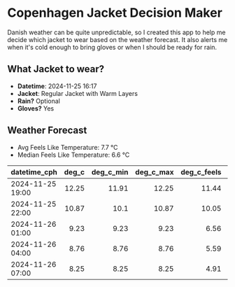 
# Copenhagen Jacket Decision Maker

Danish weather can be quite unpredictable, so I created this app to help me decide which jacket to wear based on the weather forecast. 
It also alerts me when it's cold enough to bring gloves or when I should be ready for rain.

## What Jacket to wear?

- **Datetime**: 2024-11-25 16:17
- **Jacket**: Regular Jacket with Warm Layers
- **Rain?** Optional
- **Gloves?** Yes

## Weather Forecast
- Avg Feels Like Temperature: 7.7 °C
- Median Feels Like Temperature: 6.6 °C

| datetime_cph     |   deg_c |   deg_c_min |   deg_c_max |   deg_c_feels | weather   | wind   | rain   |
|:-----------------|--------:|------------:|------------:|--------------:|:----------|:-------|:-------|
| 2024-11-25 19:00 |   12.25 |       11.91 |       12.25 |         11.44 | Rain      | High   | Low    |
| 2024-11-25 22:00 |   10.87 |       10.1  |       10.87 |         10.05 | Rain      | Low    | Low    |
| 2024-11-26 01:00 |    9.23 |        9.23 |        9.23 |          6.56 | Clouds    | High   | None   |
| 2024-11-26 04:00 |    8.76 |        8.76 |        8.76 |          5.59 | Clouds    | High   | None   |
| 2024-11-26 07:00 |    8.25 |        8.25 |        8.25 |          4.91 | Clouds    | High   | None   |
        